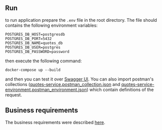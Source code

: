 ## Run

to run application prepare the `.env` file in the root directory. The file should contains the following environment variables: 

```
POSTGRES_DB_HOST=postgresdb
POSTGRES_DB_PORT=5432
POSTGRES_DB_NAME=quotes_db
POSTGRES_DB_USER=postgres
POSTGRES_DB_PASSWORD=password
```

then execute the following command:

`docker-compose up --build`

and then you can test it over [Swagger UI](http://localhost:8080/swagger-ui/). You can also import postman's collections ([quotes-service.postman_collection.json](./quotes-service.postman_collection.json) and [quotes-service-environment.postman_environment.json](./quotes-service-environment.postman_environment.json)) which contain definitions of the request.



## Business requirements

The business requirements were described [here](./quotes-service/README.md).